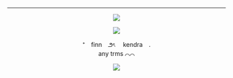 ***

<p align="center"> <img src="https://cdn.discordapp.com/attachments/931313824248778765/1258707675756363786/Untitled54_20240705035358.png?ex=6689065f&is=6687b4df&hm=da3f5f8775ef51ee93f58e70e1842952e87317472b938ad92d69e03febf0467f&"/> </p>

<p align="center"> <img src="https://i.postimg.cc/cLCX2Fqt/aaaaa.png"/> </p>

<p align="center">
⁺　finn　౨ৎ 　kendra　. <br> any trms ⌒⌒
</p>

<div align="center">

<p align="center"> <img src="https://i.postimg.cc/P5S1dp12/CECq4F7.png"/> </p>
